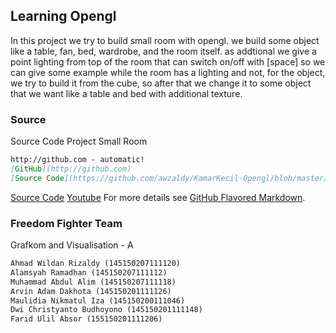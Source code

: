 ## Learning Opengl

In this project we try to build small room with opengl. we build some object like a table, fan, bed, wardrobe, and the room itself. as addtional we give a point lighting from top of the room that can switch on/off with [space] so we can give some example while the room has a lighting and not, for the object, we try to build it from the cube, so after that we change it to some object that we want like a table and bed with additional texture. 

### Source


Source Code Project Small Room
```markdown
http://github.com - automatic!
[GitHub](http://github.com)
[Source Code](https://github.com/awzaldy/KamarKecil-Opengl/blob/master/FreedomFighter_Kelompok2.zip)
```
[Source Code](https://github.com/awzaldy/KamarKecil-Opengl/blob/master/FreedomFighter_Kelompok2.zip)
[Youtube](https://www.youtube.com/watch?v=Wgt2vCaOvN0&feature=youtu.be)
For more details see [GitHub Flavored Markdown](https://guides.github.com/features/mastering-markdown/).
### Freedom Fighter Team 
Grafkom and Visualisation - A
```markdown
Ahmad Wildan Rizaldy (145150207111120)
Alamsyah Ramadhan (145150207111112)
Muhammad Abdul Alim (145150207111118)
Arvin Adam Dakhota (145150201111126)
Maulidia Nikmatul Iza (145150200111046)
Dwi Christyanto Budhoyono (145150201111148)
Farid Ulil Absor (155150201111206)
```
